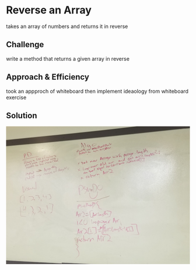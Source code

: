 # Reverse an Array
takes an array of numbers and returns it in reverse
## Challenge
write a method that returns a given array in reverse

## Approach & Efficiency
<!-- What approach did you take? Why? What is the Big O space/time for this approach? -->
took an appproch of whiteboard then implement ideaology from whiteboard exercise

## Solution
<!-- Embedded whiteboard image -->
<img src="../assets/ArrayReverseWB.jpg">
